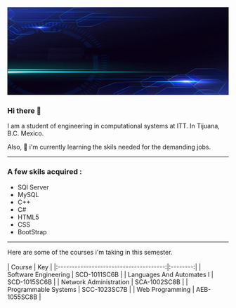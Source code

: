 <img src="img.png" alt="" height=200 width=100%>

### Hi there 👋 

I am a student of engineering in computational systems at ITT. In Tijuana, B.C. Mexico.

Also, 🌱 i'm currently learning the skils needed for the demanding jobs. 

----------------------------------------------------------------------------------------

### A few skils acquired :

- SQl Server
- MySQL
- C++
- C#
- HTML5
- CSS
- BootStrap
----------------------------------------------------------------------------------------

Here are some of the courses i'm taking in this semester.
<br>
<br>
|                 Course                 |    Key   |
|:--------------------------------------:|:--------:|
| Software Engineering | SCD-1011SC6B |
| Languages And Automates I | SCD-1015SC6B |
| Network Administration             | SCA-1002SC8B |
| Programmable Systems      | SCC-1023SC7B |
| Web Programming                  | AEB-1055SC8B |

<!--
**Roble-Os/Roble-Os** is a ✨ _special_ ✨ repository because its `README.md` (this file) appears on your GitHub profile.

Here are some ideas to get you started:

- 🔭 I’m currently working on ...
- 🌱 I’m currently learning ...
- 👯 I’m looking to collaborate on ...
- 🤔 I’m looking for help with ...
- 💬 Ask me about ...
- 📫 How to reach me: ...
- 😄 Pronouns: ...
- ⚡ Fun fact: ...
-->
